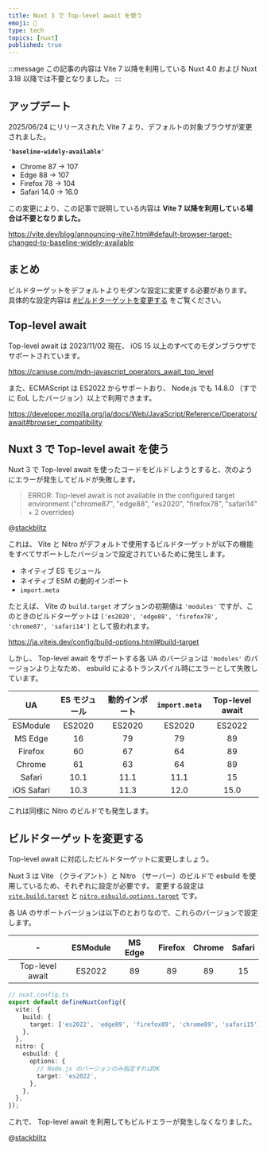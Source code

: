 ```yaml
---
title: Nuxt 3 で Top-level await を使う
emoji: 🍬
type: tech
topics: [nuxt]
published: true
---
```


:::message
この記事の内容は Vite 7 以降を利用している Nuxt 4.0 および Nuxt 3.18 以降では不要となりました。
:::

## アップデート

2025/06/24 にリリースされた Vite 7 より、デフォルトの対象ブラウザが変更されました。

**`'baseline-widely-available'`**

- Chrome 87 → 107
- Edge 88 → 107
- Firefox 78 → 104
- Safari 14.0 → 16.0

この変更により、この記事で説明している内容は **Vite 7 以降を利用している場合は不要となりました。**

https://vite.dev/blog/announcing-vite7.html#default-browser-target-changed-to-baseline-widely-available

## まとめ

ビルドターゲットをデフォルトよりモダンな設定に変更する必要があります。
具体的な設定内容は [#ビルドターゲットを変更する](#ビルドターゲットを変更する) をご覧ください。

## Top-level await

Top-level await は 2023/11/02 現在、 iOS 15 以上のすべてのモダンブラウザでサポートされています。

https://caniuse.com/mdn-javascript_operators_await_top_level

また、ECMAScript は ES2022 からサポートおり、 Node.js でも 14.8.0 （すでに EoL したバージョン）以上で利用できます。

https://developer.mozilla.org/ja/docs/Web/JavaScript/Reference/Operators/await#browser_compatibility

## Nuxt 3 で Top-level await を使う

Nuxt 3 で Top-level await を使ったコードをビルドしようとすると、次のようにエラーが発生してビルドが失敗します。

> ERROR: Top-level await is not available in the configured target environment ("chrome87", "edge88", "es2020", "firefox78", "safari14" + 2 overrides)

@[stackblitz](https://stackblitz.com/edit/nuxt-starter-qcc9gn?embed=1&file=app.vue)

これは、 Vite と Nitro がデフォルトで使用するビルドターゲットが以下の機能をすべてサポートしたバージョンで設定されているために発生します。

- ネイティブ ES モジュール
- ネイティブ ESM の動的インポート
- `import.meta`

たとえば、 Vite の `build.target` オプションの初期値は `'modules'` ですが、このときのビルドターゲットは `['es2020', 'edge88', 'firefox78', 'chrome87', 'safari14']` として扱われます。

https://ja.vitejs.dev/config/build-options.html#build-target

しかし、 Top-level await をサポートする各 UA のバージョンは `'modules'` のバージョンより上なため、 esbuild によるトランスパイル時にエラーとして失敗しています。

| UA | ES モジュール | 動的インポート | `import.meta` | Top-level await |
| :---: | :---: | :---: | :---: | :---: |
| ESModule | ES2020 | ES2020 | ES2020 | ES2022 |
| MS Edge | 16 | 79 | 79 | 89 |
| Firefox | 60 | 67 | 64 | 89 |
| Chrome | 61 | 63 | 64 | 89 |
| Safari | 10.1 | 11.1 | 11.1 | 15 |
| iOS Safari | 10.3 | 11.3 | 12.0 | 15.0 |

これは同様に Nitro のビルドでも発生します。

## ビルドターゲットを変更する

Top-level await に対応したビルドターゲットに変更しましょう。

Nuxt 3 は Vite （クライアント）と Nitro （サーバー）のビルドで esbuild を使用しているため、それぞれに設定が必要です。
変更する設定は [`vite.build.target`](https://nuxt.com/docs/api/nuxt-config#vite) と [`nitro.esbuild.options.target`](https://nuxt.com/docs/api/nuxt-config#nitro) です。

各 UA のサポートバージョンは以下のとおりなので、これらのバージョンで設定します。

| - | ESModule | MS Edge | Firefox | Chrome | Safari |
| :---: | :---: | :---: | :---: | :---: | :---: |
| Top-level await | ES2022 | 89 | 89 | 89 | 15 |

```ts
// nuxt.config.ts
export default defineNuxtConfig({
  vite: {
    build: {
      target: ['es2022', 'edge89', 'firefox89', 'chrome89', 'safari15']
    },
  },
  nitro: {
    esbuild: {
      options: {
        // Node.js のバージョンのみ指定すればOK
        target: 'es2022',
      },
    },
  },
});
```

これで、 Top-level await を利用してもビルドエラーが発生しなくなりました。

@[stackblitz](https://stackblitz.com/edit/nuxt-starter-2dgsx4?embed=1&file=nuxt.config.ts)
